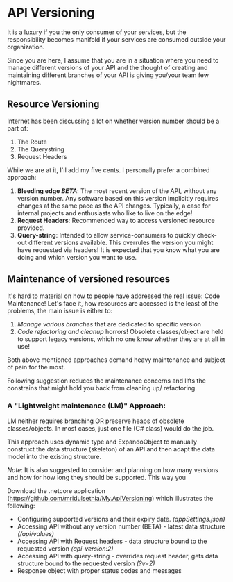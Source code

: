 # API Versioning

It is a luxury if you the only consumer of your services, but the responsibility becomes manifold if your services are consumed outside your organization. 

Since you are here, I assume that you are in a situation where you need to manage different versions of your API and the thought of creating and maintaining different branches of your API is giving you/your team few nightmares.

## Resource Versioning

Internet has been discussing a lot on whether version number should be a part of:

1. The Route 
2. The Querystring 
3. Request Headers

While we are at it, I'll add my five cents. I personally prefer a combined approach:

1. **Bleeding edge *BETA***: The most recent version of the API, without any version number. Any software based on this version implicitly requires changes at the same pace as the API changes. Typically, a case for internal projects and enthusiasts who like to live on the edge! 
2. **Request Headers**: Recommended way to access versioned resource provided.
3. **Query-string**: Intended to allow service-consumers to quickly check-out different versions available. This overrules the version you might have requested via headers! It is expected that you know what you are doing and which version you want to use. 

## Maintenance of versioned resources

It's hard to material on how to people have addressed the real issue: Code Maintenance! 
Let's face it, how resources are accessed is the least of the problems, the main issue is either to:

1. *Manage various branches* that are dedicated to specific version
2. *Code refactoring and cleanup* horrors! Obsolete classes/object are held to support legacy versions, which no one know whether they are at all in use!

Both above mentioned approaches demand heavy maintenance and subject of pain for the most. 

Following suggestion reduces the maintenance concerns and lifts the constrains that might hold you back from cleaning up/ refactoring.

### A "Lightweight maintenance (LM)" Approach: 
LM neither requires branching OR preserve heaps of obsolete classes/objects. In most cases, just one file (C# class) would do the job.

This approach uses dynamic type and ExpandoObject to manually construct the data structure (skeleton) of an API and then adapt the data model into the existing structure.

*Note*: It is also suggested to consider and planning on how many versions and how for how long they should be supported. This way you 

Download the .netcore application (https://github.com/mridulsethia/My.ApiVersioning) which illustrates the following:

- Configuring supported versions and their expiry date. *(appSettings.json)*
- Accessing API without any version number (BETA) - latest data structure *(/api/values)*
- Accessing API with Request headers - data structure bound to the requested version *(api-version:2)*
- Accessing API with query-string - overrides request header, gets data structure bound to the requested version *(?v=2)*
- Response object with proper status codes and messages


